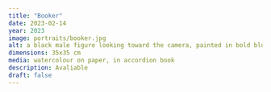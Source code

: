 ```yaml
---
title: "Booker"
date: 2023-02-14
year: 2023
image: portraits/booker.jpg
alt: a black male figure looking toward the camera, painted in bold blue brush strokes
dimensions: 35x35 cm
media: watercolour on paper, in accordion book
description: Avaliable
draft: false
---
```


